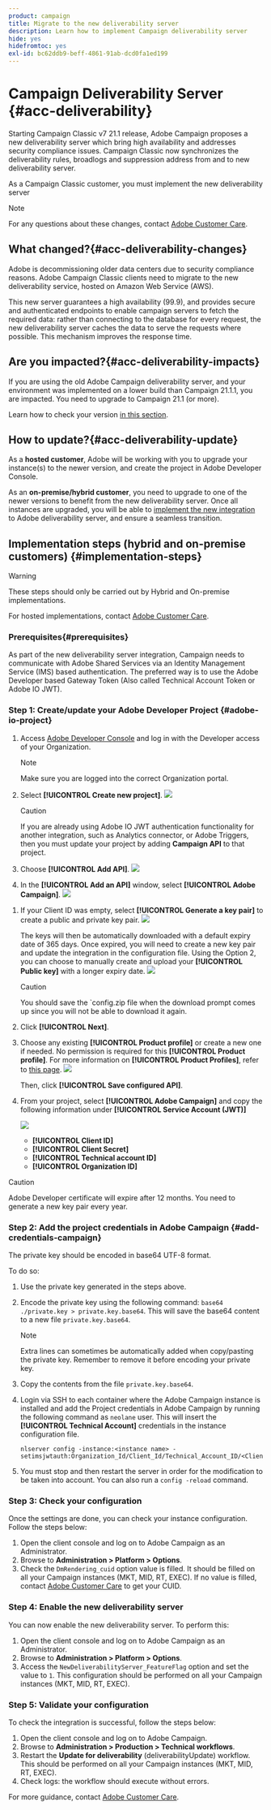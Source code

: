 ```yaml
---
product: campaign
title: Migrate to the new deliverability server
description: Learn how to implement Campaign deliverability server
hide: yes
hidefromtoc: yes
exl-id: bc62ddb9-beff-4861-91ab-dcd0fa1ed199
---
```

# Campaign Deliverability Server {#acc-deliverability}

Starting Campaign Classic v7 21.1 release, Adobe Campaign proposes a new deliverability server which bring high availability and addresses security compliance issues. Campaign Classic now synchronizes the deliverability rules, broadlogs and suppression address from and to new deliverability server. 

As a Campaign Classic customer, you must implement the new deliverability server

>[!NOTE]
>
>For any questions about these changes, contact [Adobe Customer Care](https://helpx.adobe.com/enterprise/admin-guide.html/enterprise/using/support-for-experience-cloud.ug.html).
>

## What changed?{#acc-deliverability-changes}

Adobe is decommissioning older data centers due to security compliance reasons. Adobe Campaign Classic clients need to migrate to the new deliverability service, hosted on Amazon Web Service (AWS).

This new server guarantees a high availability (99.9)​, and provides secure and authenticated endpoints to enable campaign servers to fetch the required data: rather than connecting to the database for every request, the new deliverability server caches the data to serve the requests where possible. This mechanism improves the response time.​


## Are you impacted?{#acc-deliverability-impacts}

If you are using the old Adobe Campaign deliverability server, and your environment was implemented on a lower build than Campaign 21.1.1, you are impacted. You need to upgrade to Campaign 21.1 (or more).

Learn how to check your version [in this section](../../platform/using/launching-adobe-campaign.md#getting-your-campaign-version).

## How to update?{#acc-deliverability-update}

As a **hosted customer**, Adobe will be working with you to upgrade your instance(s) to the newer version, and create the project in Adobe Developer Console.

As an **on-premise/hybrid customer**, you need to upgrade to one of the newer versions to benefit from the new deliverability server. Once all instances are upgraded, you will be able to [implement the new integration](#implementation-steps) to Adobe deliverability server, and ensure a seamless transition.

## Implementation steps (hybrid and on-premise customers) {#implementation-steps}

>[!WARNING]
>
>These steps should only be carried out by Hybrid and On-premise implementations.
>
>For hosted implementations, contact [Adobe Customer Care](https://helpx.adobe.com/enterprise/admin-guide.html/enterprise/using/support-for-experience-cloud.ug.html). 

### Prerequisites{#prerequisites}

As part of the new deliverability server integration, Campaign needs to communicate with Adobe Shared Services via an Identity Management Service (IMS) based authentication. The preferred way is to use the Adobe Developer based Gateway Token (Also called Technical Account Token or Adobe IO JWT).

### Step 1: Create/update your Adobe Developer Project {#adobe-io-project}



1. Access [Adobe Developer Console](https://developer.adobe.com/console/home) and log in with the Developer access of your Organization.

    >[!NOTE]
    >
    > Make sure you are logged into the correct Organization portal.

1. Select **[!UICONTROL Create new project]**.
    ![](assets/New-Project.png) 


    >[!CAUTION]
    >
    >If you are already using Adobe IO JWT authentication functionality for another integration, such as Analytics connector, or Adobe Triggers, then you must update your project by adding **Campaign API** to that project.
1. Choose **[!UICONTROL Add API]**.
    ![](assets/Add-API.png) 
1. In the **[!UICONTROL Add an API]** window, select **[!UICONTROL Adobe Campaign]**.
    ![](assets/AC-API.png) 
<!--1. Choose **[!UICONTROL Service Account (JWT)]** as the authentication type.-->
1. If your Client ID was empty, select **[!UICONTROL Generate a key pair]** to create a public and private key pair.
    ![](assets/Generate-a-key-pair.png) 

    The keys will then be automatically downloaded with a default expiry date of 365 days. Once expired, you will need to create a new key pair and update the integration in the configuration file. Using the Option 2, you can choose to manually create and upload your **[!UICONTROL Public key]** with a longer expiry date.
    ![](assets/New-key-pair.png) 

    >[!CAUTION]
    >
    >You should save the `config.zip file when the download prompt comes up since you will not be able to download it again.

1. Click **[!UICONTROL Next]**.
1. Choose any existing **[!UICONTROL Product profile]** or create a new one if needed. No permission is required for this **[!UICONTROL Product profile]**. For more information on **[!UICONTROL Product Profiles]**, refer to [this page](https://helpx.adobe.com/enterprise/using/manage-developers.html).
    ![](assets/Product-Profile-API.png) 
    
    Then, click **[!UICONTROL Save configured API]**. 

1. From your project, select **[!UICONTROL Adobe Campaign]** and copy the following information under **[!UICONTROL Service Account (JWT)]**

    ![](assets/Config-API.png) 

    * **[!UICONTROL Client ID]**
    * **[!UICONTROL Client Secret]**
    * **[!UICONTROL Technical account ID]**
    * **[!UICONTROL Organization ID]**

>[!CAUTION]
>
>Adobe Developer certificate will expire after 12 months. You need to generate a new key pair every year.

### Step 2: Add the project credentials in Adobe Campaign {#add-credentials-campaign}

The private key should be encoded in base64 UTF-8 format. 

To do so:

1. Use the private key generated in the steps above.
1. Encode the private key using the following command: `base64 ./private.key > private.key.base64`. This will save the base64 content to a new file `private.key.base64`.

    >[!NOTE]
    >
    >Extra lines can sometimes be automatically added when copy/pasting the private key. Remember to remove it before encoding your private key.

1. Copy the contents from the file `private.key.base64`.
1. Login via SSH to each container where the Adobe Campaign instance is installed and add the Project credentials in Adobe Campaign by running the following command as `neolane` user. This will insert the **[!UICONTROL Technical Account]** credentials in the instance configuration file.

    ```
    nlserver config -instance:<instance name> -setimsjwtauth:Organization_Id/Client_Id/Technical_Account_ID/<Client_Secret>/<Base64_encoded_Private_Key>
    ```

1. You must stop and then restart the server in order for the modification to be taken into account. You can also run a `config -reload` command.

### Step 3: Check your configuration

Once the settings are done, you can check your instance configuration. Follow the steps below:

1. Open the client console and log on to Adobe Campaign as an Administrator.
1. Browse to **Administration > Platform > Options**.
1. Check the `DmRendering_cuid` option value is filled. It should be filled on all your Campaign instances (MKT, MID, RT, EXEC). If no value is filled, contact [Adobe Customer Care](https://helpx.adobe.com/enterprise/admin-guide.html/enterprise/using/support-for-experience-cloud.ug.html) to get your CUID.

### Step 4: Enable the new deliverability server

You can now enable the new deliverability server. To perform this:

1. Open the client console and log on to Adobe Campaign as an Administrator.
1. Browse to **Administration > Platform > Options**.
1. Access the `NewDeliverabilityServer_FeatureFlag` option and set the value to `1`. This configuration should be performed on all your Campaign instances (MKT, MID, RT, EXEC).

### Step 5: Validate your configuration

To check the integration is successful, follow the steps below:


1. Open the client console and log on to Adobe Campaign.
1. Browse to **Administration > Production > Technical workflows**.
1. Restart the **Update for deliverability** (deliverabilityUpdate) workflow. This should be performed on all your Campaign instances (MKT, MID, RT, EXEC). 
1. Check logs: the workflow should execute without errors. 

For more guidance, contact [Adobe Customer Care](https://helpx.adobe.com/enterprise/admin-guide.html/enterprise/using/support-for-experience-cloud.ug.html).
